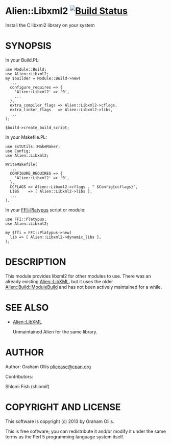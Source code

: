 # Alien::Libxml2 [![Build Status](https://secure.travis-ci.org/Perl5-Alien/Alien-Libxml2.png)](http://travis-ci.org/Perl5-Alien/Alien-Libxml2)

Install the C libxml2 library on your system

# SYNOPSIS

In your Build.PL:

    use Module::Build;
    use Alien::Libxml2;
    my $builder = Module::Build->new(
      ...
      configure_requires => {
        'Alien::Libxml2' => '0',
        ...
      },
      extra_compiler_flags => Alien::Libxml2->cflags,
      extra_linker_flags   => Alien::Libxml2->libs,
      ...
    );
    
    $build->create_build_script;

In your Makefile.PL:

    use ExtUtils::MakeMaker;
    use Config;
    use Alien::Libxml2;
    
    WriteMakefile(
      ...
      CONFIGURE_REQUIRES => {
        'Alien::Libxml2' => '0',
      },
      CCFLAGS => Alien::Libxml2->cflags . " $Config{ccflags}",
      LIBS    => [ Alien::Libxml2->libs ],
      ...
    );

In your [FFI::Platypus](https://metacpan.org/pod/FFI::Platypus) script or module:

    use FFI::Platypus;
    use Alien::Libxml2;
    
    my $ffi = FFI::Platypus->new(
      lib => [ Alien::Libxml2->dynamic_libs ],
    );

# DESCRIPTION

This module provides libxml2 for other modules to use.  There was an 
already existing [Alien::LibXML](https://metacpan.org/pod/Alien::LibXML), but it uses the older 
[Alien::Build::ModuleBuild](https://metacpan.org/pod/Alien::Build::ModuleBuild) and has not been actively maintained for a 
while.

# SEE ALSO

- [Alien::LibXML](https://metacpan.org/pod/Alien::LibXML)

    Unmaintained Alien for the same library.

# AUTHOR

Author: Graham Ollis <plicease@cpan.org>

Contributors:

Shlomi Fish (shlomif)

# COPYRIGHT AND LICENSE

This software is copyright (c) 2013 by Graham Ollis.

This is free software; you can redistribute it and/or modify it under
the same terms as the Perl 5 programming language system itself.
